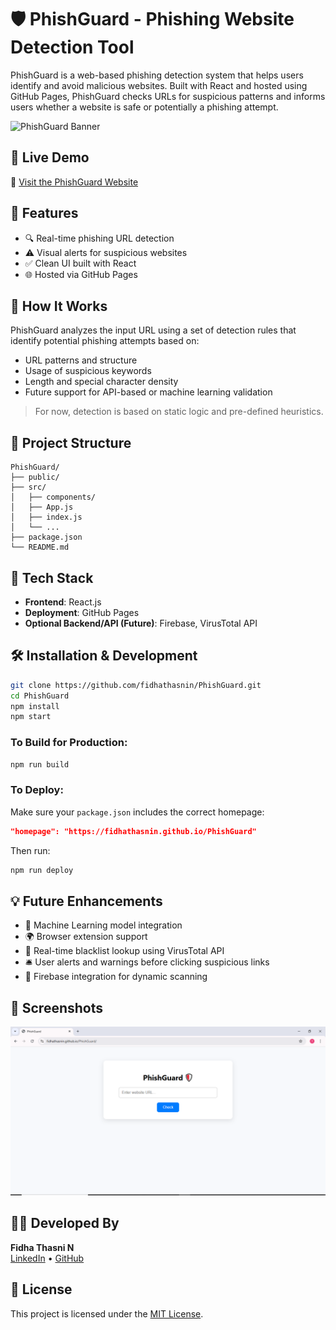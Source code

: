 # 🛡️ PhishGuard - Phishing Website Detection Tool

PhishGuard is a web-based phishing detection system that helps users identify and avoid malicious websites. Built with React and hosted using GitHub Pages, PhishGuard checks URLs for suspicious patterns and informs users whether a website is safe or potentially a phishing attempt.

![PhishGuard Banner](https://your-image-link-if-any) <!-- Optional banner -->

## 🚀 Live Demo

🔗 [Visit the PhishGuard Website](https://fidhathasnin.github.io/PhishGuard)

## 📌 Features

- 🔍 Real-time phishing URL detection  
- ⚠️ Visual alerts for suspicious websites  
- ✅ Clean UI built with React  
- 🌐 Hosted via GitHub Pages  

## 🧠 How It Works

PhishGuard analyzes the input URL using a set of detection rules that identify potential phishing attempts based on:
- URL patterns and structure
- Usage of suspicious keywords
- Length and special character density
- Future support for API-based or machine learning validation

> For now, detection is based on static logic and pre-defined heuristics.

## 📁 Project Structure

```
PhishGuard/
├── public/
├── src/
│   ├── components/
│   ├── App.js
│   ├── index.js
│   └── ...
├── package.json
└── README.md
```

## 🧰 Tech Stack

- **Frontend**: React.js  
- **Deployment**: GitHub Pages  
- **Optional Backend/API (Future)**: Firebase, VirusTotal API  

## 🛠️ Installation & Development

```bash
git clone https://github.com/fidhathasnin/PhishGuard.git
cd PhishGuard
npm install
npm start
```

### To Build for Production:

```bash
npm run build
```

### To Deploy:

Make sure your `package.json` includes the correct homepage:

```json
"homepage": "https://fidhathasnin.github.io/PhishGuard"
```

Then run:

```bash
npm run deploy
```

## 💡 Future Enhancements

- 🔐 Machine Learning model integration  
- 🌍 Browser extension support  
- 📡 Real-time blacklist lookup using VirusTotal API  
- 🛎️ User alerts and warnings before clicking suspicious links  
- 🔄 Firebase integration for dynamic scanning  

## 📸 Screenshots

![PhishGuard UI](./Capture.PNG)

## 👩‍💻 Developed By

**Fidha Thasni N**  
[LinkedIn](https://www.linkedin.com/in/fidha-thasni-n/) • [GitHub](https://github.com/fidhathasnin)

## 📜 License

This project is licensed under the [MIT License](LICENSE).

